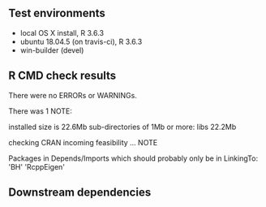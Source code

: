 ## Test environments
* local OS X install, R 3.6.3
* ubuntu 18.04.5 (on travis-ci), R 3.6.3
* win-builder (devel)

## R CMD check results
There were no ERRORs or WARNINGs.

There was 1 NOTE:

installed size is 22.6Mb
    sub-directories of 1Mb or more:
      libs  22.2Mb

checking CRAN incoming feasibility ... NOTE

Packages in Depends/Imports which should probably only be in LinkingTo:
  'BH' 'RcppEigen'

## Downstream dependencies

